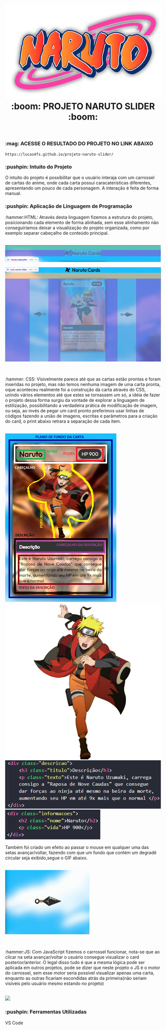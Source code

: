 <h1 align="center">
<img src="src\imagensreadmemd\narutologo.png.png" >
    <br>:boom: PROJETO NARUTO SLIDER :boom:
</h1>
<br>
<h3>
    :mag: ACESSE O RESULTADO DO PROJETO NO LINK ABAIXO
</h3>

```
https://lucas4fs.github.io/projeto-naruto-slider/
``` 

<h3>
    :pushpin: Intuito do Projeto
</h3>

<p>
    O intuito do projeto é possibilitar que o  usuário interaja com um carrossel
    de cartas do anime, onde cada carta possuí caracaterísticas diferentes, apresentando um pouco de cada personagem. A interação é feita de forma manual. 
</p>

<h3>
    :pushpin: Aplicação de Linguagem de Programação
</h3>

<p>
    :hammer:HTML: Através desta linguagem fizemos a estrutura do projeto, posicionando cada elemento de forma alinhada, sem esse alinhamento não conseguiríamos deixar a visualização do projeto organizada, como por exemplo separar cabeçalho de conteúdo principal.

<br><img src="src\imagensreadmemd\headerprint.png">

<img src="src\imagensreadmemd\bodyprint.png">
</p>
<br>
<p> 
    :hammer: CSS: Visivelmente parece até que as cartas estão prontas e foram inseridas no projeto,
    mas não temos nenhuma imagem de uma carta pronta, oque aconteceu realmente foi a construção da carta através do CSS,
    unindo vários elementos até que estes se tornassem um só, a idéia de fazer o projeto dessa forma surgiu da vontade de explorar a
    linguagem de estilização, possibilitando a verdadeira prática de modificação de imagem, ou seja, ao invés de pegar um card pronto preferimos
    usar linhas de códigos fazendo a união de imagens, escritas e parâmetros para a criação do card, o print abaixo retrara a separação de cada item.

<br><img src="src\imagensreadmemd\separacaodeitensdocard.png"><td><img src="src\imagensreadmemd\narutocorrendoPNG2.png"><td><img src="src\imagensreadmemd\descricaocod.png"><td><img src="src\imagensreadmemd\informacoescod.png">
</p>

<p>
    Também foi criado um efeito ao passar o mouse em qualquer uma das setas avançar/voltar, fazendo com que um fundo que contém um degradê circular seja exibido,segue o GIF abaixo.

<br><img src="src\imagensreadmemd\gifdaseta2.gif">
</p>
<br>
<p>
    :hammer:JS: Com JavaScript fizemos o carrossel funcionar, nota-se que ao clicar na seta avançar/voltar o usuário consegue visualizar o card posterior/anterior. O legal disso tudo é que a mesma lógica pode ser aplicada em outros projetos, pode se dizer que neste projeto o JS é o motor do carrossel, sem esse motor seria possível visualizar apenas uma carta, enquanto as outras ficariam escondidas atrás da primeira(não seriam visíveis pelo usuário mesmo estando no projeto)

<br><img src="src\imagensreadmemd\gifdocarrossel2.gif">
</p>

<h3>
    :pushpin: Ferramentas Utilizadas
</h3>

<p>
    VS Code
</p>
